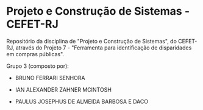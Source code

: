 # Projeto e Construção de Sistemas - CEFET-RJ
Repositório da disciplina de "Projeto e Construção de Sistemas", do CEFET-RJ, através do Projeto 7 - "Ferramenta para identificação de disparidades em compras públicas".

Grupo 3 (composto por):

- BRUNO FERRARI SENHORA

- IAN ALEXANDER ZAHNER MCINTOSH

- PAULUS JOSEPHUS DE ALMEIDA BARBOSA E DACO

